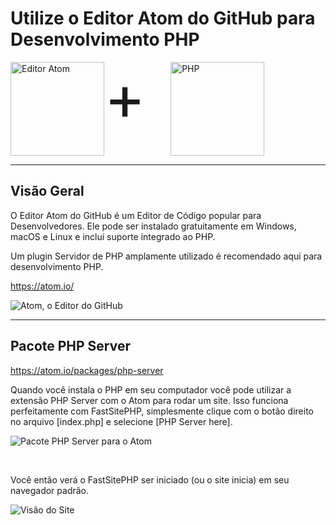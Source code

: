 # Utilize o Editor Atom do GitHub para Desenvolvimento PHP
<style>
    .logo-images { display:inline-flex; flex-direction:column; }
    .logo-images img { display:inline; width:150px; height:150px; }
    .logo-images img[alt='Atom Editor'] { height:80px; width:80px; margin-top:35px; margin-right:30px; }
    .logo-images span { font-size:100px; margin-right: 40px; margin-top: -5px; }
    @media (min-width:500px) {
        .logo-images { flex-direction:row; }
    }
</style>
<div class="logo-images">
    <img src="../../img/logos/atom.png" alt="Editor Atom">
    <span>+</span>
    <img src="../../img/logos/php.svg" alt="PHP">
</div>

---
## Visão Geral
O Editor Atom do GitHub é um Editor de Código popular para Desenvolvedores. Ele pode ser instalado gratuitamente em Windows, macOS e Linux e inclui suporte integrado ao PHP.

Um plugin Servidor de PHP amplamente utilizado é recomendado aqui para desenvolvimento PHP.

https://atom.io/

![Atom, o Editor do GitHub](https://dydn9njgevbmp.cloudfront.net/img/docs/edit_with_atom/0_Atom_Editor.png)

---
## Pacote PHP Server

https://atom.io/packages/php-server

Quando você instala o PHP em seu computador você pode utilizar a extensão PHP Server com o Atom para rodar um site. Isso funciona perfeitamente com FastSitePHP, simplesmente clique com o botão direito no arquivo [index.php] e selecione [PHP Server here].

![Pacote PHP Server para o Atom](https://dydn9njgevbmp.cloudfront.net/img/docs/edit_with_atom/1_Run_PHP_Server.png)

&nbsp;

Você então verá o FastSitePHP ser iniciado (ou o site inicia) em seu navegador padrão.

![Visão do Site](https://dydn9njgevbmp.cloudfront.net/img/docs/edit_with_atom/2_View_Site.png)
